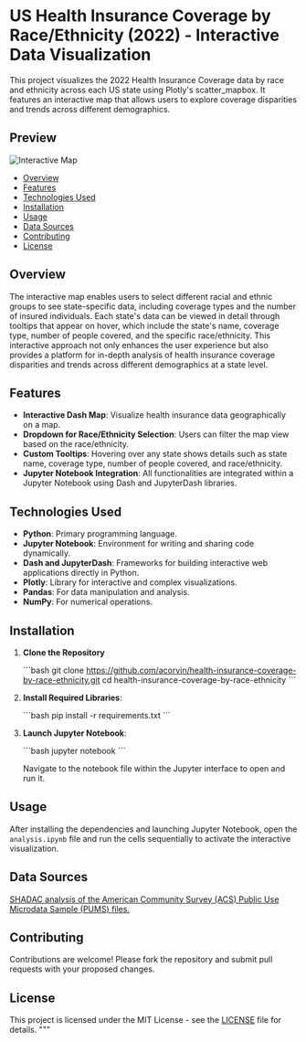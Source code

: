 # US Health Insurance Coverage by Race/Ethnicity (2022) - Interactive Data Visualization

This project visualizes the 2022 Health Insurance Coverage data by race and ethnicity across each US state using Plotly's scatter_mapbox. It features an interactive map that allows users to explore coverage disparities and trends across different demographics.

## Preview
![Interactive Map](interactive-map.gif)


- [Overview](#overview)
- [Features](#features)
- [Technologies Used](#technologies-used)
- [Installation](#installation)
- [Usage](#usage)
- [Data Sources](#data)
- [Contributing](#contributing)
- [License](#license)

## Overview

The interactive map enables users to select different racial and ethnic groups to see state-specific data, including coverage types and the number of insured individuals. Each state's data can be viewed in detail through tooltips that appear on hover, which include the state's name, coverage type, number of people covered, and the specific race/ethnicity. This interactive approach not only enhances the user experience but also provides a platform for in-depth analysis of health insurance coverage disparities and trends across different demographics at a state level.


## Features

- **Interactive Dash Map**: Visualize health insurance data geographically on a map.
- **Dropdown for Race/Ethnicity Selection**: Users can filter the map view based on the race/ethnicity.
- **Custom Tooltips**: Hovering over any state shows details such as state name, coverage type, number of people covered, and race/ethnicity.
- **Jupyter Notebook Integration**: All functionalities are integrated within a Jupyter Notebook using Dash and JupyterDash libraries.

## Technologies Used

- **Python**: Primary programming language.
- **Jupyter Notebook**: Environment for writing and sharing code dynamically.
- **Dash and JupyterDash**: Frameworks for building interactive web applications directly in Python.
- **Plotly**: Library for interactive and complex visualizations.
- **Pandas**: For data manipulation and analysis.
- **NumPy**: For numerical operations.

## Installation

1. **Clone the Repository**

   \```bash
   git clone https://github.com/acorvin/health-insurance-coverage-by-race-ethnicity.git
   cd health-insurance-coverage-by-race-ethnicity
   \```

2. **Install Required Libraries**:

   \```bash
   pip install -r requirements.txt
   \```

3. **Launch Jupyter Notebook**:

   \```bash
   jupyter notebook
   \```

   Navigate to the notebook file within the Jupyter interface to open and run it.

## Usage

After installing the dependencies and launching Jupyter Notebook, open the `analysis.ipynb` file and run the cells sequentially to activate the interactive visualization.

## Data Sources

[SHADAC analysis of the American Community Survey (ACS) Public Use Microdata Sample (PUMS) files.](https://statehealthcompare.shadac.org/table/29/health-insurance-coverage-type-by-race-ethnicity#2,3,4,5,6,7,8,9,10,11,12,13,14,15,16,17,18,19,20,21,22,23,24,25,26,27,28,29,30,31,32,33,34,35,36,37,38,39,40,41,42,43,44,45,46,47,48,49,50,51,52/39,40,41,42,238,43,239,1,8,6/42/58)


## Contributing

Contributions are welcome! Please fork the repository and submit pull requests with your proposed changes.

## License

This project is licensed under the MIT License - see the [LICENSE](LICENSE.md) file for details.
"""